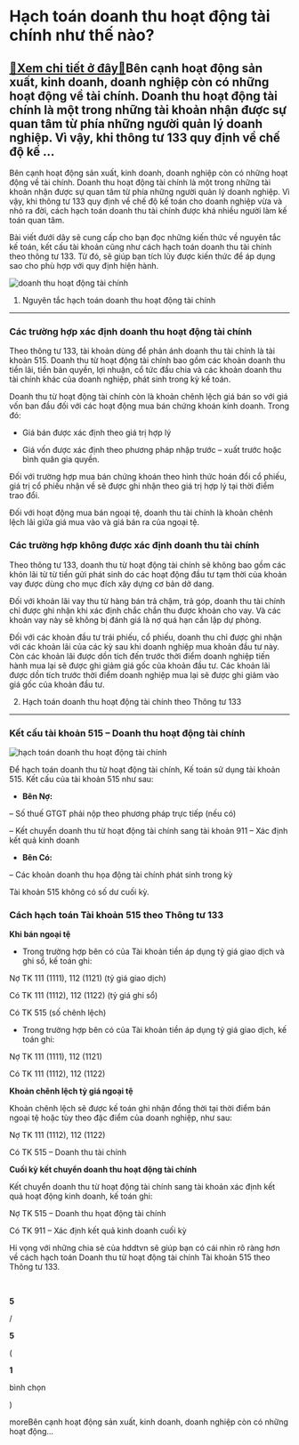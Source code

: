 Hạch toán doanh thu hoạt động tài chính như thế nào?
====================================================

[:gift:Xem chi tiết ở đây:gift:](https://hddtvn.com/hach-toan-doanh-thu-hoat-dong-tai-chinh-nhu-the-nao/)Bên cạnh hoạt động sản xuất, kinh doanh, doanh nghiệp còn có những hoạt động về tài chính. Doanh thu hoạt động tài chính là một trong những tài khoản nhận được sự quan tâm từ phía những người quản lý doanh nghiệp. Vì vậy, khi thông tư 133 quy định về chế độ kế …
----------------------------------------------------------------------------------------------------------------------------------------------------------------------------------------------------------------------------------------------------------------------

Bên cạnh hoạt động sản xuất, kinh doanh, doanh nghiệp còn có những hoạt động về tài chính. Doanh thu hoạt động tài chính là một trong những tài khoản nhận được sự quan tâm từ phía những người quản lý doanh nghiệp. Vì vậy, khi thông tư 133 quy định về chế độ kế toán cho doanh nghiệp vừa và nhỏ ra đời, cách hạch toán doanh thu tài chính được khá nhiều người làm kế toán quan tâm.


Bài viết đưới dây sẽ cung cấp cho bạn đọc những kiến thức về nguyên tắc kế toán, kết cấu tài khoản cũng như cách hạch toán doanh thu tài chính theo thông tư 133. Từ đó, sẽ giúp bạn tích lũy được kiến thức để áp dụng sao cho phù hợp với quy định hiện hành.


![doanh thu hoạt động tài chính](https://hddtvn.com/wp-content/uploads/2021/01/doanh-thu-tài-chính.jpg)


1. Nguyên tắc hạch toán doanh thu hoạt động tài chính
-----------------------------------------------------


### Các trường hợp xác định doanh thu hoạt động tài chính


Theo thông tư 133, tài khoản dùng để phản ánh doanh thu tài chính là tài khoản 515. Doanh thu từ hoạt động tài chính bao gồm các khoản doanh thu tiền lãi, tiền bản quyền, lợi nhuận, cổ tức đầu chia và các khoản doanh thu tài chính khác của doanh nghiệp, phát sinh trong kỳ kế toán.


Doanh thu từ hoạt động tài chính còn là khoản chênh lệch giá bán so với giá vốn ban đầu đối với các hoạt động mua bán chứng khoán kính doanh. Trong đó:




* Giá bán được xác định theo giá trị hợp lý

* Giá vốn được xác định theo phương pháp nhập trước – xuất trước hoặc bình quân gia quyền.



Đối với trường hợp mua bán chứng khoán theo hình thức hoán đổi cổ phiếu, giá trị cổ phiếu nhận về sẽ được ghi nhận theo giá trị hợp lý tại thời điểm trao đổi.


Đối với hoạt động mua bán ngoại tệ, doanh thu tài chính là khoản chênh lệch lãi giữa giá mua vào và giá bán ra của ngoại tệ.


### Các trường hợp không được xác định doanh thu tài chính


Theo thông tư 133, doanh thu từ hoạt động tài chính sẽ không bao gồm các khỏn lãi từ từ tiền gửi phát sinh do các hoạt động đầu tư tạm thời của khoản vay được dùng cho mục đích xây dựng cơ bản dở dang.


Đối với khoản lãi vay thu từ hàng bán trả chậm, trả góp, doanh thu tài chính chỉ được ghi nhận khi xác định chắc chắn thu được khoản cho vay. Và các khoản vay này sẽ không bị đánh giá là nợ quá hạn cần lập dự phòng.


Đối với các khoản đầu tư trái phiếu, cổ phiếu, doanh thu chỉ được ghi nhận với các khoản lãi của các kỳ sau khi doanh nghiệp mua khoản đầu tư này. Còn các khoản lãi được dồn tích đến trước thời điểm doanh nghiệp tiến hành mua lại sẽ được ghi giảm giá gốc của khoản đầu tư. Các khoản lãi được dồn tích trước thời điểm doanh nghiệp mua lại sẽ được ghi giảm vào giá gốc của khoản đầu tư.


2. Hạch toán doanh thu hoạt động tài chính theo Thông tư 133
------------------------------------------------------------


### Kết cấu tài khoản 515 – Doanh thu hoạt động tài chính


![hạch toán doanh thu hoạt động tài chính](https://hddtvn.com/wp-content/uploads/2021/01/hạch-toán-doanh-thu.png)


Để hạch toán doanh thu từ hoạt động tài chính, Kế toán sử dụng tài khoản 515. Kết cấu của tài khoản 515 như sau:




* **Bên Nợ:**



– Số thuế GTGT phải nộp theo phương pháp trực tiếp (nếu có)


– Kết chuyển doanh thu từ hoạt động tài chính sang tài khoản 911 – Xác định kết quả kinh doanh




* **Bên Có:**



– Các khoản doanh thu họa động tài chính phát sinh trong kỳ


Tài khoản 515 không có số dư cuối kỳ.


### Cách hạch toán Tài khoản 515 theo Thông tư 133


**Khi bán ngoại tệ**




* Trong trường hợp bên có của Tài khoản tiền áp dụng tỷ giá giao dịch và ghi sổ, kế toán ghi:



Nợ TK 111 (1111), 112 (1121) (tỷ giá giao dịch)


Có TK 111 (1112), 112 (1122) (tỷ giá ghi sổ)


Có TK 515 (số chênh lệch)




* Trong trường hợp bên có của Tài khoản tiền áp dụng tỷ giá giao dịch, kế toán ghi:



Nợ TK 111 (1111), 112 (1121)


Có TK 111 (1112), 112 (1122)


**Khoản chênh lệch tỷ giá ngoại tệ**


Khoản chênh lệch sẽ được kế toán ghi nhận đồng thời tại thời điểm bán ngoại tệ hoặc tùy theo đặc điểm của doanh nghiệp, như sau:


Nợ TK 111 (1112), 112 (1122)


Có TK 515 – Doanh thu tài chính


**Cuối kỳ kết chuyển doanh thu hoạt động tài chính**


Kết chuyển doanh thu từ hoạt động tài chính sang tài khoản xác định kết quả hoạt động kinh doanh, kế toán ghi:


Nợ TK 515 – Doanh thu họat động tài chính


Có TK 911 – Xác định kết quả kinh doanh cuối kỳ


Hi vọng với những chia sẻ của hddtvn sẽ giúp bạn có cái nhìn rõ ràng hơn về cách hạch toán Doanh thu từ hoạt động tài chính Tài khoản 515 theo Thông tư 133.


 








































**5**  

/  

**5**  

(  

**1**  

  

 bình chọn   

)


moreBên cạnh hoạt động sản xuất, kinh doanh, doanh nghiệp còn có những hoạt động…

